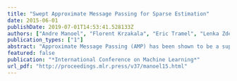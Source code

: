 ```yaml
---
title: "Swept Approximate Message Passing for Sparse Estimation"
date: 2015-06-01
publishDate: 2019-07-01T14:53:41.528133Z
authors: ["Andre Manoel", "Florent Krzakala", "Eric Tramel", "Lenka Zdeborovà"]
publication_types: ["1"]
abstract: "Approximate Message Passing (AMP) has been shown to be a superior method for inference problems, such as the recovery of signals from sets of noisy, lower-dimensionality measurements, both in terms..."
featured: false
publication: "*International Conference on Machine Learning*"
url_pdf: "http://proceedings.mlr.press/v37/manoel15.html"
---
```


